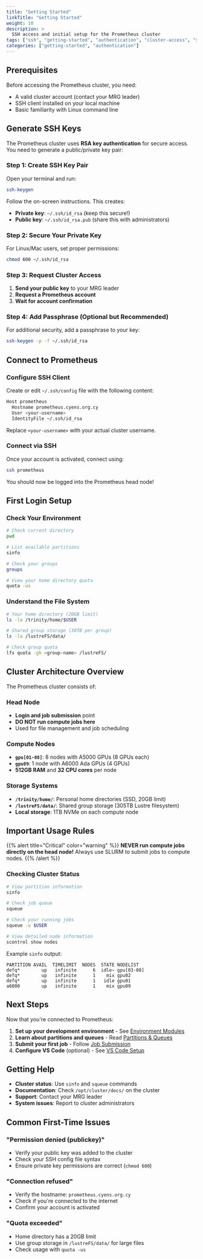 ```yaml
---
title: "Getting Started"
linkTitle: "Getting Started"
weight: 10
description: >
  SSH access and initial setup for the Prometheus cluster
tags: ["ssh", "getting-started", "authentication", "cluster-access", "setup"]
categories: ["getting-started", "authentication"]
---
```


## Prerequisites

Before accessing the Prometheus cluster, you need:

- A valid cluster account (contact your MRG leader)
- SSH client installed on your local machine
- Basic familiarity with Linux command line

## Generate SSH Keys

The Prometheus cluster uses **RSA key authentication** for secure access. You need to generate a public/private key pair:

### Step 1: Create SSH Key Pair

Open your terminal and run:

```bash
ssh-keygen
```

Follow the on-screen instructions. This creates:
- **Private key**: `~/.ssh/id_rsa` (keep this secure!)
- **Public key**: `~/.ssh/id_rsa.pub` (share this with administrators)

### Step 2: Secure Your Private Key

For Linux/Mac users, set proper permissions:

```bash
chmod 600 ~/.ssh/id_rsa
```

### Step 3: Request Cluster Access

1. **Send your public key** to your MRG leader
2. **Request a Prometheus account** 
3. **Wait for account confirmation**

### Step 4: Add Passphrase (Optional but Recommended)

For additional security, add a passphrase to your key:

```bash
ssh-keygen -p -f ~/.ssh/id_rsa
```

## Connect to Prometheus

### Configure SSH Client

Create or edit `~/.ssh/config` file with the following content:

```bash
Host prometheus
  Hostname prometheus.cyens.org.cy
  User <your-username>
  IdentityFile ~/.ssh/id_rsa
```

Replace `<your-username>` with your actual cluster username.

### Connect via SSH

Once your account is activated, connect using:

```bash
ssh prometheus
```

You should now be logged into the Prometheus head node!

## First Login Setup

### Check Your Environment

```bash
# Check current directory
pwd

# List available partitions
sinfo

# Check your groups
groups

# View your home directory quota
quota -us
```

### Understand the File System

```bash
# Your home directory (20GB limit)
ls -la /trinity/home/$USER

# Shared group storage (30TB per group)
ls -la /lustreFS/data/

# Check group quota
lfs quota -gh <group-name> /lustreFS/
```

## Cluster Architecture Overview

The Prometheus cluster consists of:

### Head Node
- **Login and job submission** point
- **DO NOT run compute jobs here**
- Used for file management and job scheduling

### Compute Nodes
- **`gpu[01-08]`**: 8 nodes with A5000 GPUs (8 GPUs each)
- **`gpu09`**: 1 node with A6000 Ada GPUs (4 GPUs)
- **512GB RAM** and **32 CPU cores** per node

### Storage Systems
- **`/trinity/home/`**: Personal home directories (SSD, 20GB limit)
- **`/lustreFS/data/`**: Shared group storage (305TB Lustre filesystem)
- **Local storage**: 1TB NVMe on each compute node

## Important Usage Rules

{{% alert title="Critical" color="warning" %}}
**NEVER run compute jobs directly on the head node!** Always use SLURM to submit jobs to compute nodes.
{{% /alert %}}

### Checking Cluster Status

```bash
# View partition information
sinfo

# Check job queue
squeue

# Check your running jobs
squeue -u $USER

# View detailed node information
scontrol show nodes
```

Example `sinfo` output:
```
PARTITION AVAIL  TIMELIMIT  NODES  STATE NODELIST
defq*        up   infinite      6  idle~ gpu[03-08]
defq*        up   infinite      1    mix gpu02
defq*        up   infinite      1   idle gpu01
a6000        up   infinite      1    mix gpu09
```

## Next Steps

Now that you're connected to Prometheus:

1. **Set up your development environment** - See [Environment Modules](../modules/)
2. **Learn about partitions and queues** - Read [Partitions & Queues](../partitions/)
3. **Submit your first job** - Follow [Job Submission](../job-submission/)
4. **Configure VS Code** (optional) - See [VS Code Setup](../vscode/)

## Getting Help

- **Cluster status**: Use `sinfo` and `squeue` commands
- **Documentation**: Check `/opt/cluster/docs/` on the cluster
- **Support**: Contact your MRG leader
- **System issues**: Report to cluster administrators

## Common First-Time Issues

### "Permission denied (publickey)"
- Verify your public key was added to the cluster
- Check your SSH config file syntax
- Ensure private key permissions are correct (`chmod 600`)

### "Connection refused"
- Verify the hostname: `prometheus.cyens.org.cy`
- Check if you're connected to the internet
- Confirm your account is activated

### "Quota exceeded"
- Home directory has a 20GB limit
- Use group storage in `/lustreFS/data/` for large files
- Check usage with `quota -us`